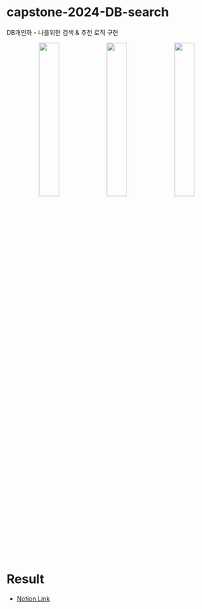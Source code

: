 # capstone-2024-DB-search
DB개인화 - 나를위한 검색 &amp; 추천 로직 구현

<p align="center">
  <img src="https://github.com/SWproject-syu/capstone-2024-DB-search/assets/23623248/fee54658-40bc-45fa-b240-17700a77e9d4" width="30%" style="vertical-align: top;"/>
  <img src="https://github.com/SWproject-syu/capstone-2024-DB-search/assets/23623248/57639caf-a995-49e9-a5d7-083f5ae7205a" width="30%" style="vertical-align: top;"/>
  <img src="https://github.com/SWproject-syu/capstone-2024-DB-search/assets/23623248/8b2c050c-69dc-4638-8102-b792bfa30f43" width="30%" style="vertical-align: top;"/>
</p>


  


# Result
- [Notion Link](https://www.notion.so/minsekim1/DB-47a6af268ef742f5a498df3948759e40?pvs=4)
